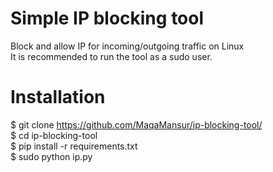 # Simple IP blocking tool
Block and allow IP for incoming/outgoing traffic on Linux <br>
It is recommended to run the tool as a sudo user.

# Installation
$ git clone https://github.com/MaqaMansur/ip-blocking-tool/ <br>
$ cd ip-blocking-tool <br>
$ pip install -r requirements.txt <br>
$ sudo python ip.py
